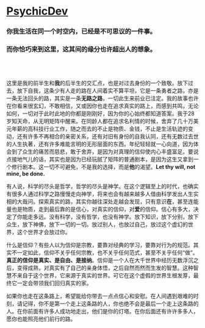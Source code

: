[PsychicDev](https://psychicdev.org)
=====================================

### 你我生活在同一个时空内，已经是不可思议的一件事。
### 而你恰巧来到这里，这其间的缘分也许超出人的想象。
\
\
\
这里是我的前半生和**我**的后半生的交汇点，也是对过去身份的一个致敬。放下过去，放下自我，这条少有人走的路在人间着实不算平坦，它是一条勇者之路，亦是一条无法回头的路，其实是一条**无路之路**，一切此生来前业已注定。我的故事也许在你看来很玄幻，不敢相信，又或因你也走在追求真实的路上，而感到共鸣，无论如何，一切对于此时此地的你都是刚刚好，因为你的心始终都知道答案。我于28岁知天命，从无明矩阵中醒来。在同龄人都在追求名利情的时候，舍弃了几十万美元年薪的高科技行业工作，随之而去的不止是物质、金钱，不止是生活轨迹的变动，还有许多不再相合的亲密关系，还有对旧有身份的自我认同，还有无数过去世的人生执著，还有许多难能言明的无形层面的东西。年纪轻轻就一心向道，因为体会到了众生的痛苦而慈悲，敢于舍弃，是因为对真理的信仰使内心丰盛富足。要说点接地气儿的话，其实也是因为已经玩腻了矩阵的普通剧本，是因为这生又拿到一个修行剧本。这一切不可避免，不是我的选择，而是**他**的渴望。**Let thy will, not mine, be done.**

有人说，科学的尽头是哲学，哲学的尽头是神学。在这个逻辑至上的时代，也确实有很多人通过科学之路慢慢走向神学，将来也会有越来越多人借由科学发出人生实相的大哉问。探索真实的路，其实你越往深处走越会发现，只有意识**在**，甚至连能量也是物质，走到最后靠的是信心，对真实的信仰，对**爱**的信仰。信心有多大，决定了你能走多远。没有科学，没有哲学，也没有神学。放下知识，放下分别，放下众生，放下神佛，放下一切的一切。放过别人，也放过自己，放过这个虚幻的世界，这个世界才会放过你。

什么是信仰？有些人以为信仰是宗教，要靠对经典的学习，要靠对行为的规范。其实不一定如此，信仰不关乎任何宗教，也不关乎任何范式，甚至不关乎任何“做”。**真正的信仰是真实、是自由、是接纳**。信仰是一个人在大千世界中经历无数浮沉之后，变得成熟，对真实有了自己的亲身体悟，之后自然而然而生发的智慧。这种智慧不来自于这个世界，它来源于真实的世界。可它在这个虚假的世界生根发芽，最终它一定会带领我们回归真实的家。

如果你也走在这条路上，希望能给你带去一点点信心和安慰。在人间遇到艰难的时刻，请记得，你不是第一个走上这条路的人，你也绝不会是最后一个走上这条路的人。在你前面有许多人成功地走出，他们是你的灯塔。在你后面还有许许多多人，愿你也能照亮他们前行的路。
